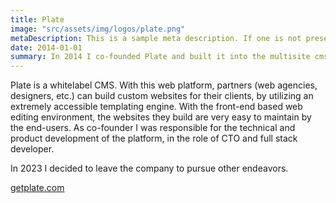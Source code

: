 ```yaml
---
title: Plate
image: "src/assets/img/logos/plate.png"
metaDescription: This is a sample meta description. If one is not present in your page/project's front matter, the default metadata.desciption will be used instead.
date: 2014-01-01
summary: In 2014 I co-founded Plate and built it into the multisite cms it is today.
---
```


Plate is a whitelabel CMS. With this web platform, partners (web agencies, designers, etc.) can build custom websites for their clients, by utilizing an extremely accessible templating engine. With the front-end based web editing environment, the websites they build are very easy to maintain by the end-users. As co-founder I was responsible for the technical and product development of the platform, in the role of CTO and full stack developer.

In 2023 I decided to leave the company to pursue other endeavors.

[getplate.com](https://www.getplate.com)
